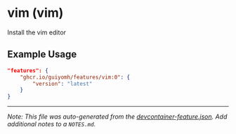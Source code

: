 
# vim (vim)

Install the vim editor

## Example Usage

```json
"features": {
    "ghcr.io/guiyomh/features/vim:0": {
        "version": "latest"
    }
}
```





---

_Note: This file was auto-generated from the [devcontainer-feature.json](https://github.com/guiyomh/features/blob/main/src/vim/devcontainer-feature.json).  Add additional notes to a `NOTES.md`._
